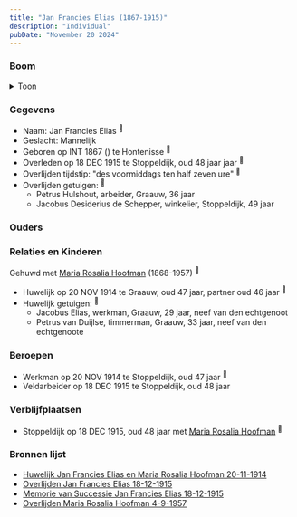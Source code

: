 ```yaml
---
title: "Jan Francies Elias (1867-1915)"
description: "Individual"
pubDate: "November 20 2024"
---
```


### Boom
<details><summary>Toon</summary>

![test](https://www.plantuml.com/plantuml/svg/XT9DJy9040RW-_wA2HpKWqaByY5fY05RmKGqQhoIQJl0skrkixCD8OJ_xYBruwItpUmxCqysUyCEhQjB9RYGkaAB9QIO5MjhQfrFZJ8Md4ND_egq4nkP4sJIPefEPoehjuEIofGidqhio99nkuh4hwcPGcRO2m2O69kJVTt8hD3474KbIZqUGrSSX3Y3fyzLBCIffNMF6X9lo2Gnn4eYjm0Pva7G2GFuxcx7tQINJFoA_KgIoWyGZL9CTylKEATeD8RvuXN2ONy0vnSmCzgHbipqAyv5hTGITRxCh65EZUVvld08j_4Kmkkm1o_EL9MFo_VYg6s83sWbmhDXz3m_swnAr5_AeDC7Q2UJk1jt_z258IJnv0WSmfr5hBV_owxW9NxoiDu0PhLYvqcDA1fjAS-bNljK9u35uzlHV_LfIhofVmrj9TSRjoEbpDQx3g9vqSlB9Y4Q_4z1t93E_M_v0000)
</details>

### Gegevens
- Naam: Jan Francies Elias <sup><a href="../s00355/" style="text-decoration:none" title="Huwelijk Jan Francies Elias en Maria Rosalia Hoofman 20-11-1914">:link:</a></sup>
- Geslacht: Mannelijk
- Geboren op INT 1867 () te Hontenisse <sup><a href="../s00355/" style="text-decoration:none" title="Huwelijk Jan Francies Elias en Maria Rosalia Hoofman 20-11-1914">:link:</a></sup>
- Overleden op 18 DEC 1915 te Stoppeldijk, oud 48 jaar jaar <sup><a href="../s00356/" style="text-decoration:none" title="Overlijden Jan Francies Elias 18-12-1915">:link:</a></sup>
- Overlijden tijdstip: "des voormiddags ten half zeven ure" <sup><a href="../s00356/" style="text-decoration:none" title="Overlijden Jan Francies Elias 18-12-1915">:link:</a></sup>
- Overlijden getuigen: <sup><a href="../s00356/" style="text-decoration:none" title="Overlijden Jan Francies Elias 18-12-1915">:link:</a></sup>
  - Petrus Hulshout, arbeider, Graauw, 36 jaar
  - Jacobus Desiderius de Schepper, winkelier, Stoppeldijk, 49 jaar

### Ouders

### Relaties en Kinderen

Gehuwd met [Maria Rosalia Hoofman](../i00026/) (1868-1957) <sup><a href="../s00355/" style="text-decoration:none" title="Huwelijk Jan Francies Elias en Maria Rosalia Hoofman 20-11-1914">:link:</a></sup>
- Huwelijk op 20 NOV 1914 te Graauw, oud 47 jaar, partner oud 46 jaar <sup><a href="../s00355/" style="text-decoration:none" title="Huwelijk Jan Francies Elias en Maria Rosalia Hoofman 20-11-1914">:link:</a></sup>
- Huwelijk getuigen:  <sup><a href="../s00355/" style="text-decoration:none" title="Huwelijk Jan Francies Elias en Maria Rosalia Hoofman 20-11-1914">:link:</a></sup>
  - Jacobus Elias, werkman, Graauw, 29 jaar, neef van den echtgenoot
  - Petrus van Duijlse, timmerman, Graauw, 33 jaar, neef van den echtgenoote

### Beroepen
- Werkman op 20 NOV 1914 te Stoppeldijk, oud 47 jaar <sup><a href="../s00355/" style="text-decoration:none" title="Huwelijk Jan Francies Elias en Maria Rosalia Hoofman 20-11-1914">:link:</a></sup>
- Veldarbeider op 18 DEC 1915 te Stoppeldijk, oud 48 jaar 

### Verblijfplaatsen
- Stoppeldijk  op 18 DEC 1915, oud 48 jaar met [Maria Rosalia Hoofman](../i00026/) <sup><a href="../s00356/" style="text-decoration:none" title="Overlijden Jan Francies Elias 18-12-1915">:link:</a></sup>

### Bronnen lijst
- [Huwelijk Jan Francies Elias en Maria Rosalia Hoofman 20-11-1914](../s00355/)
- [Overlijden Jan Francies Elias 18-12-1915](../s00356/)
- [Memorie van Successie Jan Francies Elias 18-12-1915](../s00357/)
- [Overlijden Maria Rosalia Hoofman 4-9-1957 ](../s00034/)